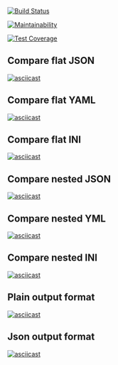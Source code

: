 [![Build Status](https://travis-ci.org/Mashoshin/frontend-project-lvl2.svg?branch=master)](https://travis-ci.org/Mashoshin/frontend-project-lvl2)

[![Maintainability](https://api.codeclimate.com/v1/badges/1bb89ab11e1f61e52c97/maintainability)](https://codeclimate.com/github/Mashoshin/frontend-project-lvl2/maintainability)

[![Test Coverage](https://api.codeclimate.com/v1/badges/1bb89ab11e1f61e52c97/test_coverage)](https://codeclimate.com/github/Mashoshin/frontend-project-lvl2/test_coverage)

## Compare flat JSON
[![asciicast](https://asciinema.org/a/xPvA3awrhBoUJqXgkxVPvNJJK.svg)](https://asciinema.org/a/xPvA3awrhBoUJqXgkxVPvNJJK)

## Compare flat YAML
[![asciicast](https://asciinema.org/a/NZ0FJ6N5zoBDkCZ8bItkLg29u.svg)](https://asciinema.org/a/NZ0FJ6N5zoBDkCZ8bItkLg29u)

## Compare flat INI
[![asciicast](https://asciinema.org/a/tPTN4A9yZWC8lzcZupwG98tc3.svg)](https://asciinema.org/a/tPTN4A9yZWC8lzcZupwG98tc3)

## Compare nested JSON
[![asciicast](https://asciinema.org/a/mtevN3m5eqV1NKd37JO6rGZCp.svg)](https://asciinema.org/a/mtevN3m5eqV1NKd37JO6rGZCp)

## Compare nested YML
[![asciicast](https://asciinema.org/a/DoWncBw77fBSMnMcyy0B7ESwD.svg)](https://asciinema.org/a/DoWncBw77fBSMnMcyy0B7ESwD)

## Compare nested INI
[![asciicast](https://asciinema.org/a/whwJqlNirB71DgrrD37C0RDwB.svg)](https://asciinema.org/a/whwJqlNirB71DgrrD37C0RDwB)

## Plain output format
[![asciicast](https://asciinema.org/a/6Uldmj9B8w0wmVgYmR9byqB91.svg)](https://asciinema.org/a/6Uldmj9B8w0wmVgYmR9byqB91)

## Json output format 
[![asciicast](https://asciinema.org/a/1Zauli4eu4R4LKsJiRjf76I5W.svg)](https://asciinema.org/a/1Zauli4eu4R4LKsJiRjf76I5W)
